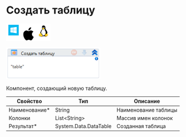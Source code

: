 # Создать таблицу

![](<../../../../.gitbook/assets/image (100) (1) (1) (1) (1) (1) (232).png>)

![](<../../../../.gitbook/assets/image (380).png>)

Компонент, создающий новую таблицу.

| Свойство       | Тип                   | Описание             |
| -------------- | --------------------- | -------------------- |
| Наименование\* | String                | Наименование таблицы |
| Колонки        | List\<String>         | Массив имен колонок  |
| Результат\*    | System.Data.DataTable | Созданная таблица    |
